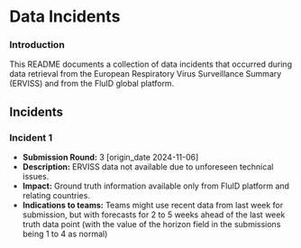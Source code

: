 # Data Incidents

### Introduction
This README documents a collection of data incidents that occurred during data retrieval from the European Respiratory Virus Surveillance Summary (ERVISS) and from the FluID global platform. 

## Incidents

### Incident 1
* **Submission Round:** 3 [origin_date 2024-11-06]
* **Description:** ERVISS data not available due to unforeseen technical issues.
* **Impact:** Ground truth information available only from FluID platform and relating countries.
* **Indications to teams:** Teams might use recent data from last week for submission, but with forecasts for 2 to 5 weeks ahead of the last week truth data point (with the value of the horizon field in the submissions being 1 to 4 as normal)

